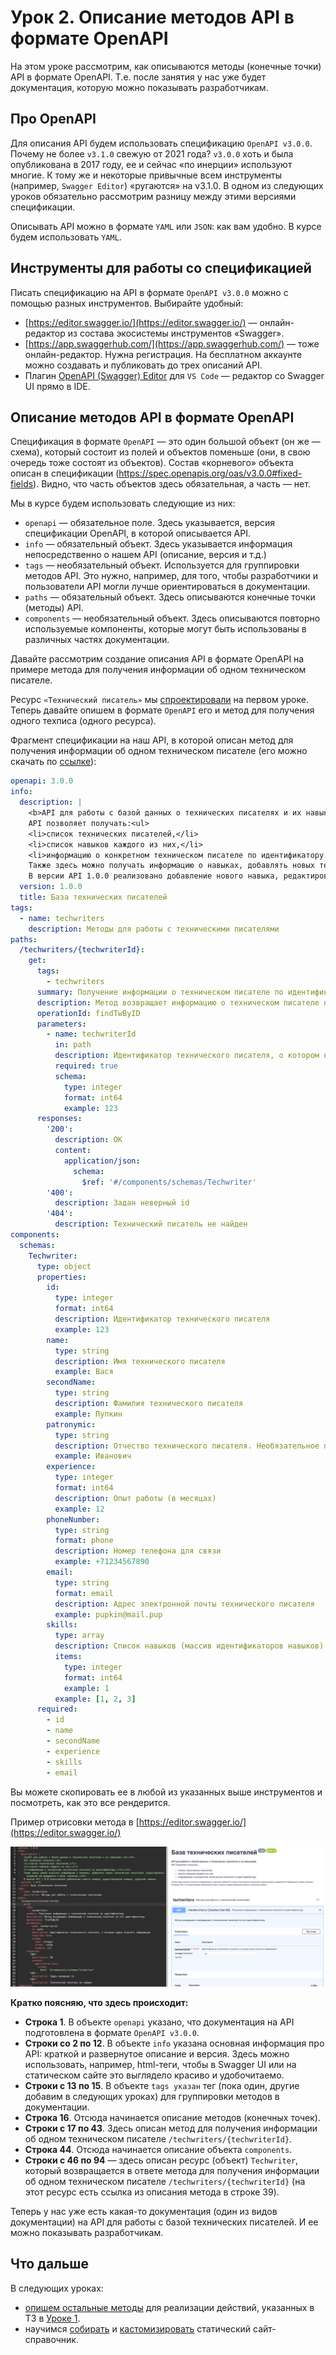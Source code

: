 # Урок 2. Описание методов API в формате OpenAPI

На этом уроке рассмотрим, как описываются методы (конечные точки) API в формате OpenAPI. Т.е. после занятия у нас уже будет документация, которую можно показывать разработчикам.

## Про OpenAPI

Для описания API будем использовать спецификацию `OpenAPI v3.0.0`. Почему не более `v3.1.0` свежую от 2021 года? `v3.0.0` хоть и была опубликована в 2017 году, ее и сейчас «по инерции» используют многие. К тому же и некоторые привычные всем инструменты (например, `Swagger Editor`) «ругаются» на v3.1.0.
В одном из следующих уроков обязательно рассмотрим разницу между этими версиями спецификации.

Описывать API  можно в формате `YAML` или `JSON`: как вам удобно. В курсе будем использовать `YAML`.

## Инструменты для работы со спецификацией

Писать спецификацию на API в формате `OpenAPI v3.0.0` можно с помощью разных инструментов. Выбирайте удобный:

- [https://editor.swagger.io/](https://editor.swagger.io/) — онлайн-редактор из состава экосистемы инструментов «Swagger».
- [https://app.swaggerhub.com/](https://app.swaggerhub.com/) — тоже онлайн-редактор. Нужна регистрация. На бесплатном аккаунте можно создавать и публиковать до трех описаний API.
- Плагин [OpenAPI (Swagger) Editor](https://marketplace.visualstudio.com/items?itemName=42Crunch.vscode-openapi) для `VS Code` — редактор со Swagger UI прямо в IDE.

## Описание методов API в формате OpenAPI

Спецификация в формате `OpenAPI` — это один большой объект (он же — схема), который состоит из полей и объектов поменьше (они, в свою очередь тоже состоят из объектов).
Состав «корневого» объекта описан в спецификации (https://spec.openapis.org/oas/v3.0.0#fixed-fields). Видно, что часть объектов здесь обязательная, а часть — нет.

Мы в курсе будем использовать следующие из них:

- `оpenapi` — обязательное поле. Здесь указывается, версия  спецификации OpenAPI, в которой описывается API.
- `info` — обязательный объект. Здесь указывается информация непосредственно о нашем API (описание, версия и т.д.)
- `tags` — необязательный объект. Используется для группировки  методов API. Это нужно, например, для того, чтобы разработчики и пользователи API могли лучше ориентироваться в документации.
- `paths` — обязательный объект. Здесь описываются конечные точки (методы) API.
- `components` — необязательный объект. Здесь описываются повторно используемые компоненты, которые могут быть использованы в различных частях документации.

Давайте рассмотрим создание описания API в формате OpenAPI на примере метода для получения информации об одном техническом писателе.

Ресурс `«Технический писатель»` мы [спроектировали](lesson1#Проектирование-ресурса-«Технический-писатель») на первом уроке. Теперь давайте опишем в формате `OpenAPI` его и метод для получения одного техписа (одного ресурса).

Фрагмент спецификации на наш API, в которой описан метод для получения информации об одном техническом писателе (его можно скачать по [ссылке](https://gitlab.com/denmaloyreb/apidocs_course/-/blob/main/OAS-specs/oas-3.0.0_iteration_1.yaml?ref_type=heads)):

```yaml
openapi: 3.0.0
info:
  description: |
    <b>API для работы с базой данных о технических писателях и их навыками.</b></br>
    API позволяет получать:<ul>
    <li>список технических писателей,</li>
    <li>список навыков каждого из них,</li>
    <li>информацию о конкретном техническом писателе по идентификатору.</li></ul>
    Также здесь можно получать информацию о навыках, добавлять новых технических писателей, редактировать сведений об имеющихся в базе техписах.</br>
    В версии API 1.0.0 реализовано добавление нового навыка, редактирование навыка, удаление навыка.
  version: 1.0.0
  title: База технических писателей
tags:
  - name: techwriters
    description: Методы для работы с техническими писателями
paths:
  /techwriters/{techwriterId}:
    get:
      tags:
        - techwriters
      summary: Получение информации о техническом писателе по идентификатору
      description: Метод возвращает информацию о техническом писателе по его идентификатору
      operationId: findТwByID
      parameters:
        - name: techwriterId
          in: path
          description: Идентификатор технического писателя, о котором нужно получить информацию
          required: true
          schema:
            type: integer
            format: int64
            example: 123
      responses:
        '200':
          description: ОК
          content:
            application/json:
              schema:
                $ref: '#/components/schemas/Techwriter'
        '400':
          description: Задан неверный id
        '404':
          description: Технический писатель не найден
components:
  schemas:
    Techwriter:
      type: object
      properties:
        id:
          type: integer
          format: int64
          description: Идентификатор технического писателя
          example: 123
        name:
          type: string
          description: Имя технического писателя
          example: Вася
        secondName:
          type: string
          description: Фамилия технического писателя
          example: Пупкин
        patronymic:
          type: string
          description: Отчество технического писателя. Необязательное поле
          example: Иванович
        experience:
          type: integer
          format: int64
          description: Опыт работы (в месяцах)
          example: 12
        phoneNumber:
          type: string
          format: phone
          description: Номер телефона для связи
          example: +71234567890
        email:
          type: string
          format: email
          description: Адрес электронной почты технического писателя
          example: pupkin@mail.pup
        skills:
          type: array
          description: Список навыков (массив идентификаторов навыков)
          items:
            type: integer
            format: int64
            example: 1
          example: [1, 2, 3]
      required:
        - id
        - name
        - secondName
        - experience
        - skills
        - email
```

Вы можете скопировать ее в любой из указанных выше инструментов и посмотреть, как это все рендерится.

Пример отрисовки метода в [https://editor.swagger.io/](https://editor.swagger.io/)

![Пример отрисовки метода](images/techwriters_techwriterId.png)

**Кратко поясняю, что здесь происходит:**

- **Строка 1**. В объекте `оpenapi` указано, что документация на API подготовлена в формате `OpenAPI v3.0.0`.
- **Строки со 2 по 12**. В объекте `info` указана основная информация про API: краткой и развернутое описание и версия. Здесь можно использовать, например, html-теги, чтобы в Swagger UI или на статическом сайте это выглядело красиво и удобочитаемо.
- **Строки с 13 по 15**. В объекте `tags указан` тег (пока один, другие добавим в следующих уроках) для группировки методов в документации.
- **Строка 16**. Отсюда начинается описание методов (конечных точек).
- **Строки с 17 по 43**. Здесь описан метод для получения информации об одном техническом писателе `/techwriters/{techwriterId}`.
- **Строка 44**. Отсюда начинается описание объекта `components`.
- **Строки с 46 по 94** — здесь описан ресурс (объект) `Techwriter`, который возвращается в ответе метода для получения информации об одном техническом писателе `/techwriters/{techwriterId}` (на этот ресурс есть ссылка из описания метода в строке 39).

Теперь у нас уже есть какая-то документация (один из видов документации) на API для работы с базой технических писателей. И ее можно показывать разработчикам.

## Что дальше

В следующих уроках:

- [опишем остальные методы](lesson3) для реализации действий, указанных в ТЗ в [Уроке 1](lesson1).
- научимся [собирать](lesson4) и [кастомизировать](lesson5) статический сайт-справочник.
